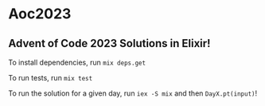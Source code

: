 # Aoc2023

## Advent of Code 2023 Solutions in Elixir!

To install dependencies, run `mix deps.get`

To run tests, run `mix test`

To run the solution for a given day, run `iex -S mix` and then `DayX.pt(input)`!
